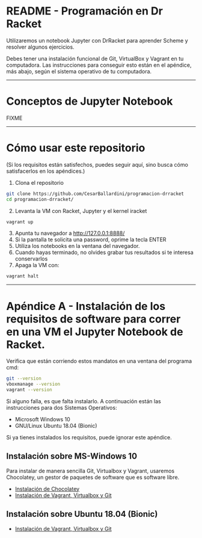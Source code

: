 # README - Programación en Dr Racket

Utilizaremos un notebook Jupyter con DrRacket para aprender Scheme y resolver algunos ejercicios.

Debes tener una instalación funcional de Git, VirtualBox y Vagrant en tu computadora.  Las instrucciones para conseguir esto están en el apéndice, más abajo,
según el sistema operativo de tu computadora.

---
# Conceptos de Jupyter Notebook

FIXME

---
# Cómo usar este repositorio

(Si los requisitos están satisfechos, puedes seguir aquí, sino busca cómo satisfacerlos en los apéndices.)

1. Clona el repositorio
```bash
git clone https://github.com/CesarBallardini/programacion-drracket
cd programacion-drracket/
```
2. Levanta la VM con Racket, Jupyter y el kernel iracket
```bash
vagrant up
```
3. Apunta tu navegador a http://127.0.0.1:8888/
4. Si la pantalla te solicita una password, oprime la tecla ENTER
5. Utiliza los notebooks en la ventana del navegador.
6. Cuando hayas terminado, no olvides grabar tus resultados si te interesa conservarlos
7. Apaga la VM con:
```bash
vagrant halt
```



---
# Apéndice A - Instalación de los requisitos de software para correr en una VM el Jupyter Notebook de Racket.

Verifica que están corriendo estos mandatos en una ventana del programa cmd:

```bash
git --version
vboxmanage --version
vagrant --version
```

Si alguno falla, es que falta instalarlo. A continuación están las instrucciones para dos Sistemas Operativos:

* Microsoft Windows 10
* GNU/Linux Ubuntu 18.04 (Bionic)

Si ya tienes instalados los requisitos, puede ignorar este apéndice.

## Instalación sobre MS-Windows 10

Para instalar de manera sencilla Git, Virtualbox y Vagrant, usaremos Chocolatey, un gestor de paquetes de software que es software libre.


* [Instalación de Chocolatey](Instalacion-chocolatey.md)
* [Instalación de Vagrant, Virtualbox y Git](MS-Windows10-Instalacion-vagrant-virtualbox-git.md)

## Instalación sobre Ubuntu 18.04 (Bionic)

* [Instalación de Vagrant, Virtualbox y Git](Ubuntu-Bionic-Instalacion-vagrant-virtualbox-git.md)


